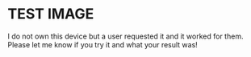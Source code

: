 # TEST IMAGE

I do not own this device but a user requested it and it worked for them. Please let me know if you try it and what your result was!
